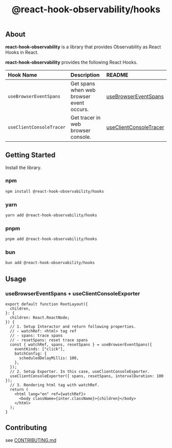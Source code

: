<p align="center">
    <h1 align="center">@react-hook-observability/hooks</h1>
</p>

<p align="center">
  <a aria-label="NPM version" href="https://www.npmjs.com/package/next">
    <img alt="" src="https://img.shields.io/npm/v/@react-hook-observability/hooks.svg?style=for-the-badge&labelColor=000000">
  </a>
</p>

## About

**react-hook-observability** is a library that provides Observability as React Hooks in React.

**react-hook-observability** provides the following React Hooks.

| Hook Name                | Description                              | README                                                                           |
| :----------------------- | :--------------------------------------- | :------------------------------------------------------------------------------- |
| `useBrowserEventSpans`   | Get spans when web browser event occurs. | [useBrowserEventSpans](./packages/hooks/use-browser-event-spans/README.md)       |
| `useClientConsoleTracer` | Get tracer in web browser console.       | [useClientConsoleTracer](./packages/hooks/use-client-console-exporter/README.md) |

## Getting Started

Install the library.

### npm

```bash
npm install @react-hook-observability/hooks
```

### yarn

```bash
yarn add @react-hook-observability/hooks
```

### pnpm

```bash
pnpm add @react-hook-observability/hooks
```

### bun

```bash
bun add @react-hook-observability/hooks
```

## Usage

### useBrowserEventSpans + useClientConsoleExporter

```tsx
export default function RootLayout({
  children,
}: {
  children: React.ReactNode;
}) {
  // 1. Setup Interactor and return following properties.
  // - watchRef: <html> tag ref
  // - spans: trace spans
  // - resetSpans: reset trace spans
  const { watchRef, spans, resetSpans } = useBrowserEventSpans({
    eventKinds: ["click"],
    batchConfig: {
      scheduledDelayMillis: 100,
    },
  });
  // 2. Setup Exporter. In this case, useClientConsoleExporter.
  useClientConsoleExporter({ spans, resetSpans, intervalDuration: 100 });
  // 3. Rendering html tag with watchRef.
  return (
    <html lang="en" ref={watchRef}>
      <body className={inter.className}>{children}</body>
    </html>
  );
}
```

## Contributing

see [CONTRIBUTING.md](./CONTRIBUTING.md)